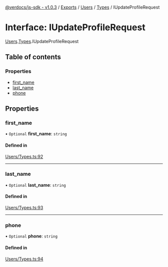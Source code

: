 [@verdocs/js-sdk - v1.0.3](../README.md) / [Exports](../modules.md) / [Users](../modules/Users.md) / [Types](../modules/Users.Types.md) / IUpdateProfileRequest

# Interface: IUpdateProfileRequest

[Users](../modules/Users.md).[Types](../modules/Users.Types.md).IUpdateProfileRequest

## Table of contents

### Properties

- [first_name](Users.Types.IUpdateProfileRequest.md#first_name)
- [last_name](Users.Types.IUpdateProfileRequest.md#last_name)
- [phone](Users.Types.IUpdateProfileRequest.md#phone)

## Properties

### first\_name

• `Optional` **first\_name**: `string`

#### Defined in

[Users/Types.ts:92](https://github.com/Verdocs/js-sdk/blob/main/src/Users/Types.ts#L92)

___

### last\_name

• `Optional` **last\_name**: `string`

#### Defined in

[Users/Types.ts:93](https://github.com/Verdocs/js-sdk/blob/main/src/Users/Types.ts#L93)

___

### phone

• `Optional` **phone**: `string`

#### Defined in

[Users/Types.ts:94](https://github.com/Verdocs/js-sdk/blob/main/src/Users/Types.ts#L94)
